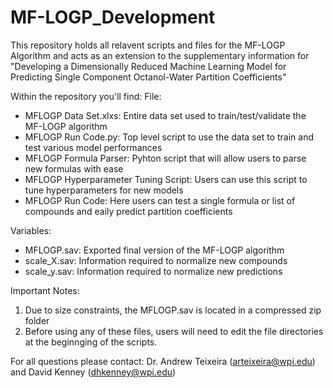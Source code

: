 # MF-LOGP_Development

This repository holds all relavent scripts and files for the MF-LOGP Algorithm and acts as an extension to the supplementary information for "Developing a Dimensionally Reduced Machine Learning Model for Predicting Single Component Octanol-Water Partition Coefficients"

Within the repository you'll find:
  File:
  - MFLOGP Data Set.xlxs: Entire data set used to train/test/validate the MF-LOGP algorithm
  - MFLOGP Run Code.py: Top level script to use the data set to train and test various model performances
  - MFLOGP Formula Parser: Pyhton script that will allow users to parse new formulas with ease
  - MFLOGP Hyperparameter Tuning Script: Users can use this script to tune hyperparameters for new models
  - MFLOGP Run Code: Here users can test a single formula or list of compounds and eaily predict partition coefficients

  Variables:
  - MFLOGP.sav: Exported final version of the MF-LOGP algorithm
  - scale_X.sav: Information required to normalize new compounds
  - scale_y.sav: Information required to normalize new predictions

Important Notes:
1. Due to size constraints, the MFLOGP.sav is located in a compressed zip folder
2. Before using any of these files, users will need to edit the file directories at the beginnging of the scripts. 

For all questions please contact:
Dr. Andrew Teixeira (arteixeira@wpi.edu) and David Kenney (dhkenney@wpi.edu)
